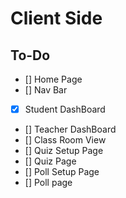 # Client Side

## To-Do

- [] Home Page
- [] Nav Bar
- [x] Student DashBoard
- [] Teacher DashBoard
- [] Class Room View
- [] Quiz Setup Page
- [] Quiz Page
- [] Poll Setup Page
- [] Poll page
